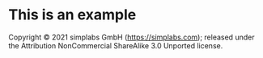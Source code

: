 # This is an example

Copyright © 2021 simplabs GmbH (https://simplabs.com); released under the
Attribution NonCommercial ShareAlike 3.0 Unported license.
